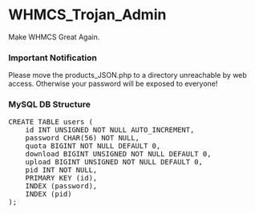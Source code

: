 # WHMCS_Trojan_Admin
Make WHMCS Great Again.

### Important Notification
Please move the products_JSON.php to a directory unreachable by web access. Otherwise your password will be exposed to everyone!

### MySQL DB Structure
<pre>
CREATE TABLE users (
    id INT UNSIGNED NOT NULL AUTO_INCREMENT,
    password CHAR(56) NOT NULL,
    quota BIGINT NOT NULL DEFAULT 0,
    download BIGINT UNSIGNED NOT NULL DEFAULT 0,
    upload BIGINT UNSIGNED NOT NULL DEFAULT 0,
    pid INT NOT NULL,
    PRIMARY KEY (id),
    INDEX (password),
    INDEX (pid)
);
</pre>
